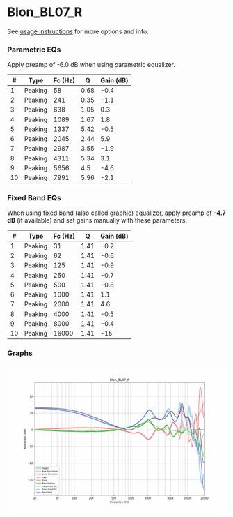 # Blon_BL07_R
See [usage instructions](https://github.com/jaakkopasanen/AutoEq#usage) for more options and info.

### Parametric EQs
Apply preamp of -6.0 dB when using parametric equalizer.

|   # | Type    |   Fc (Hz) |    Q |   Gain (dB) |
|-----|---------|-----------|------|-------------|
|   1 | Peaking |        58 | 0.68 |        -0.4 |
|   2 | Peaking |       241 | 0.35 |        -1.1 |
|   3 | Peaking |       638 | 1.05 |         0.3 |
|   4 | Peaking |      1089 | 1.67 |         1.8 |
|   5 | Peaking |      1337 | 5.42 |        -0.5 |
|   6 | Peaking |      2045 | 2.44 |         5.9 |
|   7 | Peaking |      2987 | 3.55 |        -1.9 |
|   8 | Peaking |      4311 | 5.34 |         3.1 |
|   9 | Peaking |      5656 | 4.5  |        -4.6 |
|  10 | Peaking |      7991 | 5.96 |        -2.1 |

### Fixed Band EQs
When using fixed band (also called graphic) equalizer, apply preamp of **-4.7 dB** (if available) and set gains manually with these parameters.

|   # | Type    |   Fc (Hz) |    Q |   Gain (dB) |
|-----|---------|-----------|------|-------------|
|   1 | Peaking |        31 | 1.41 |        -0.2 |
|   2 | Peaking |        62 | 1.41 |        -0.6 |
|   3 | Peaking |       125 | 1.41 |        -0.9 |
|   4 | Peaking |       250 | 1.41 |        -0.7 |
|   5 | Peaking |       500 | 1.41 |        -0.8 |
|   6 | Peaking |      1000 | 1.41 |         1.1 |
|   7 | Peaking |      2000 | 1.41 |         4.6 |
|   8 | Peaking |      4000 | 1.41 |        -0.5 |
|   9 | Peaking |      8000 | 1.41 |        -0.4 |
|  10 | Peaking |     16000 | 1.41 |       -15   |

### Graphs
![](./Blon_BL07_R.png)
